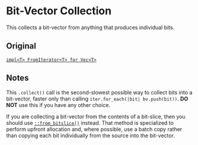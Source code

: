 # Bit-Vector Collection

This collects a bit-vector from anything that produces individual bits.

## Original

[`impl<T> FromIterator<T> for Vec<T>`][orig]

## Notes

This `.collect()` call is the second-slowest possible way to collect bits into a
bit-vector, faster only than calling `iter.for_each(|bit| bv.push(bit))`.
**DO NOT** use this if you have any other choice.

If you are collecting a bit-vector from the contents of a bit-slice, then you
should use [`::from_bitslice()`] instead. That method is specialized to
perform upfront allocation and, where possible, use a batch copy rather than
copying each bit individually from the source into the bit-vector.

[orig]: https://doc.rust-lang.org/alloc/vec/struct.Vec.html#impl-FromIterator%3CT%3E
[`::from_bitslice()`]: crate::vec::BitVec::extend_from_bitslice
